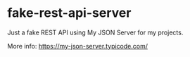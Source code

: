 # fake-rest-api-server

Just a fake REST API using My JSON Server for my projects.

More info: https://my-json-server.typicode.com/
